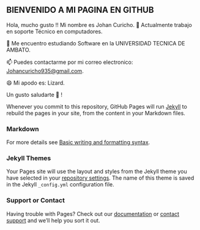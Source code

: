 ## BIENVENIDO A MI PAGINA EN GITHUB

Hola, mucho gusto !!
Mi nombre es Johan Curicho. 
🔭 Actualmente trabajo en soporte Técnico en computadores.

🌱 Me encuentro estudiando Software en la UNIVERSIDAD TECNICA DE AMBATO.

📫 Puedes contactarme por mi correo electronico: Johancuricho935@gmail.com.

😄 Mi apodo es: Lizard.

Un gusto saludarte 👋 !

Whenever you commit to this repository, GitHub Pages will run [Jekyll](https://jekyllrb.com/) to rebuild the pages in your site, from the content in your Markdown files.

### Markdown


For more details see [Basic writing and formatting syntax](https://docs.github.com/en/github/writing-on-github/getting-started-with-writing-and-formatting-on-github/basic-writing-and-formatting-syntax).

### Jekyll Themes

Your Pages site will use the layout and styles from the Jekyll theme you have selected in your [repository settings](https://github.com/LizardCs/LizardCs.github.io/settings/pages). The name of this theme is saved in the Jekyll `_config.yml` configuration file.

### Support or Contact

Having trouble with Pages? Check out our [documentation](https://docs.github.com/categories/github-pages-basics/) or [contact support](https://support.github.com/contact) and we’ll help you sort it out.
